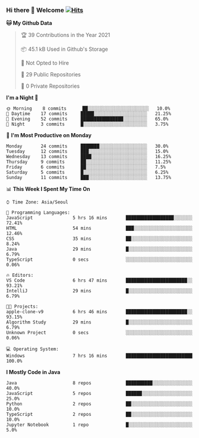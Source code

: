 ### Hi there 👋 Welcome [![Hits](https://hits.seeyoufarm.com/api/count/incr/badge.svg?url=https%3A%2F%2Fgithub.com%2Fharry4455&count_bg=%2379C83D&title_bg=%23555555&icon=&icon_color=%23E7E7E7&title=hits&edge_flat=false)](https://hits.seeyoufarm.com)


<!--
**harry4455/harry4455** is a ✨ _special_ ✨ repository because its `README.md` (this file) appears on your GitHub profile.

Here are some ideas to get you started:

- 🔭 I’m currently working on ...
- 🌱 I’m currently learning ...
- 👯 I’m looking to collaborate on ...
- 🤔 I’m looking for help with ...
- 💬 Ask me about ...
- 📫 How to reach me: ...
- 😄 Pronouns: ...
- ⚡ Fun fact: ...
-->

<!--START_SECTION:waka-->
**🐱 My Github Data** 

> 🏆 39 Contributions in the Year 2021
 > 
> 📦 45.1 kB Used in Github's Storage 
 > 
> 🚫 Not Opted to Hire
 > 
> 📜 29 Public Repositories 
 > 
> 🔑 0 Private Repositories  
 > 
**I'm a Night 🦉** 

```text
🌞 Morning    8 commits      ██░░░░░░░░░░░░░░░░░░░░░░░   10.0% 
🌆 Daytime    17 commits     █████░░░░░░░░░░░░░░░░░░░░   21.25% 
🌃 Evening    52 commits     ████████████████░░░░░░░░░   65.0% 
🌙 Night      3 commits      █░░░░░░░░░░░░░░░░░░░░░░░░   3.75%

```
📅 **I'm Most Productive on Monday** 

```text
Monday       24 commits     ███████░░░░░░░░░░░░░░░░░░   30.0% 
Tuesday      12 commits     ███░░░░░░░░░░░░░░░░░░░░░░   15.0% 
Wednesday    13 commits     ████░░░░░░░░░░░░░░░░░░░░░   16.25% 
Thursday     9 commits      ██░░░░░░░░░░░░░░░░░░░░░░░   11.25% 
Friday       6 commits      ██░░░░░░░░░░░░░░░░░░░░░░░   7.5% 
Saturday     5 commits      █░░░░░░░░░░░░░░░░░░░░░░░░   6.25% 
Sunday       11 commits     ███░░░░░░░░░░░░░░░░░░░░░░   13.75%

```


📊 **This Week I Spent My Time On** 

```text
⌚︎ Time Zone: Asia/Seoul

💬 Programming Languages: 
JavaScript               5 hrs 16 mins       ██████████████████░░░░░░░   72.41% 
HTML                     54 mins             ███░░░░░░░░░░░░░░░░░░░░░░   12.46% 
CSS                      35 mins             ██░░░░░░░░░░░░░░░░░░░░░░░   8.24% 
Java                     29 mins             █░░░░░░░░░░░░░░░░░░░░░░░░   6.79% 
TypeScript               0 secs              ░░░░░░░░░░░░░░░░░░░░░░░░░   0.06%

🔥 Editors: 
VS Code                  6 hrs 47 mins       ███████████████████████░░   93.21% 
IntelliJ                 29 mins             █░░░░░░░░░░░░░░░░░░░░░░░░   6.79%

🐱‍💻 Projects: 
apple-clone-v9           6 hrs 46 mins       ███████████████████████░░   93.15% 
Algorithm Study          29 mins             █░░░░░░░░░░░░░░░░░░░░░░░░   6.79% 
Unknown Project          0 secs              ░░░░░░░░░░░░░░░░░░░░░░░░░   0.06%

💻 Operating System: 
Windows                  7 hrs 16 mins       █████████████████████████   100.0%

```

**I Mostly Code in Java** 

```text
Java                     8 repos             ██████████░░░░░░░░░░░░░░░   40.0% 
JavaScript               5 repos             ██████░░░░░░░░░░░░░░░░░░░   25.0% 
Python                   2 repos             ██░░░░░░░░░░░░░░░░░░░░░░░   10.0% 
TypeScript               2 repos             ██░░░░░░░░░░░░░░░░░░░░░░░   10.0% 
Jupyter Notebook         1 repo              █░░░░░░░░░░░░░░░░░░░░░░░░   5.0%

```



<!--END_SECTION:waka-->

